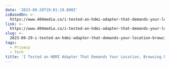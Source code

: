 ```yaml
---
date: '2023-09-29T19:01:19.000Z'
isBasedOn: >-
  https://www.404media.co/i-tested-an-hdmi-adapter-that-demands-your-location-browsing-data-photos-and-spams-you-with-ads/
link: >-
  https://www.404media.co/i-tested-an-hdmi-adapter-that-demands-your-location-browsing-data-photos-and-spams-you-with-ads/
slug: >-
  2023-09-29-i-tested-an-hdmi-adapter-that-demands-your-location-browsing-data-photos
tags:
  - Privacy
  - Tech
title: 'I Tested an HDMI Adapter That Demands Your Location, Browsing Data, Photos,'
---
```


